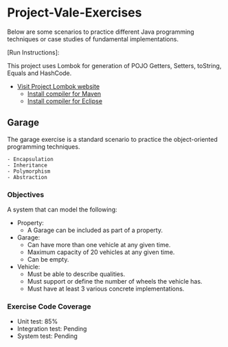 # Project-Vale-Exercises

Below are some scenarios to practice different Java programming techniques or case studies of fundamental implementations.

[Run Instructions]:

This project uses Lombok for generation of POJO Getters, Setters, toString, Equals and HashCode.
- [Visit Project Lombok website](https://projectlombok.org/)
	- [Install compiler for Maven](https://projectlombok.org/setup/maven)
	- [Install compiler for Eclipse](https://projectlombok.org/setup/eclipse)

## Garage

The garage exercise is a standard scenario to practice the object-oriented programming techniques.

	- Encapsulation
	- Inheritance
	- Polymorphism
	- Abstraction

### Objectives

A system that can model the following:
- Property:
	- A Garage can be included as part of a property.
- Garage:
	- Can have more than one vehicle at any given time.
	- Maximum capacity of 20 vehicles at any given time.
	- Can be empty.
- Vehicle:
	- Must be able to describe qualities.
	- Must support or define the number of wheels the vehicle has.
	- Must have at least 3 various concrete implementations.
	
### Exercise Code Coverage

-	Unit test: 85%
- 	Integration test: Pending
-	System test: Pending